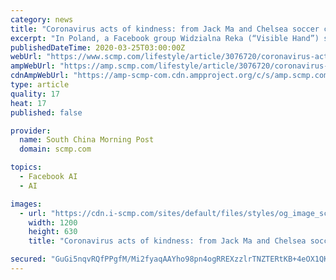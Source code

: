 ```yaml
---
category: news
title: "Coronavirus acts of kindness: from Jack Ma and Chelsea soccer club to local Facebook groups, how it’s not all doom and gloom"
excerpt: "In Poland, a Facebook group Widzialna Reka (“Visible Hand”) sprang up ... as well as getting practical feedback – are appreciated more than ever in difficult times. Purchase the China AI Report 2020 brought to you by SCMP Research and enjoy a 20% discount (original price US$400). This 60-page all new intelligence report gives you first ..."
publishedDateTime: 2020-03-25T03:00:00Z
webUrl: "https://www.scmp.com/lifestyle/article/3076720/coronavirus-acts-kindness-jack-ma-and-chelsea-soccer-club-local-facebook"
ampWebUrl: "https://amp.scmp.com/lifestyle/article/3076720/coronavirus-acts-kindness-jack-ma-and-chelsea-soccer-club-local-facebook"
cdnAmpWebUrl: "https://amp-scmp-com.cdn.ampproject.org/c/s/amp.scmp.com/lifestyle/article/3076720/coronavirus-acts-kindness-jack-ma-and-chelsea-soccer-club-local-facebook"
type: article
quality: 17
heat: 17
published: false

provider:
  name: South China Morning Post
  domain: scmp.com

topics:
  - Facebook AI
  - AI

images:
  - url: "https://cdn.i-scmp.com/sites/default/files/styles/og_image_scmp_generic/public/d8/images/methode/2020/03/25/a4ac3a9a-6a7e-11ea-9de8-4adc9756b5c3_image_hires_111355.JPG?itok=Qtw7DPUB&v=1585106043"
    width: 1200
    height: 630
    title: "Coronavirus acts of kindness: from Jack Ma and Chelsea soccer club to local Facebook groups, how it’s not all doom and gloom"

secured: "GuGi5nqvRQfPPgfM/Mi2fyaqAAYho98pn4ogRREXzzlrTNZTERtKB+4eOX1QKwS5yho0H72ofyjD9asShj+lpqn40VZbKpdDao79+pBM7fb0Xvn/S4qTuYPgbPi5+xvg/p4Hyo3PSVm95ny1fTQKpDrJrt5nZgcMJJs5c7MCjfMuN0A0UfjxOmX9E0I4aJIB8tTkn5raonhCGpg89kYjhFDzlrpwBiwCQomuVmC59ay/KDQGEZBsOfeA3p9NJ6J7R7Mx72f8nC03u2HqmrpcenIcLdgSNhMgi1Ompoj7JlH9EVUUT/in3SiOltItoZHCZkwy2nXJrpWgNnWxI0lSCYDal/UXmcIjmlXyFIZgTsgHWR4mj62teLiQ4GYBSeCJdVLMyoR8FIiZRL5DojojI7lhuFWHB/N0rNATTjzdT6pKoaZnd3VT8e4r16wsYUyu3lYNO9vED7/sMfVyDPLHiOu/5bF0SoKou326kRTffo8=;L2KkOPxPcOz03G4KXdyAng=="
---
```


